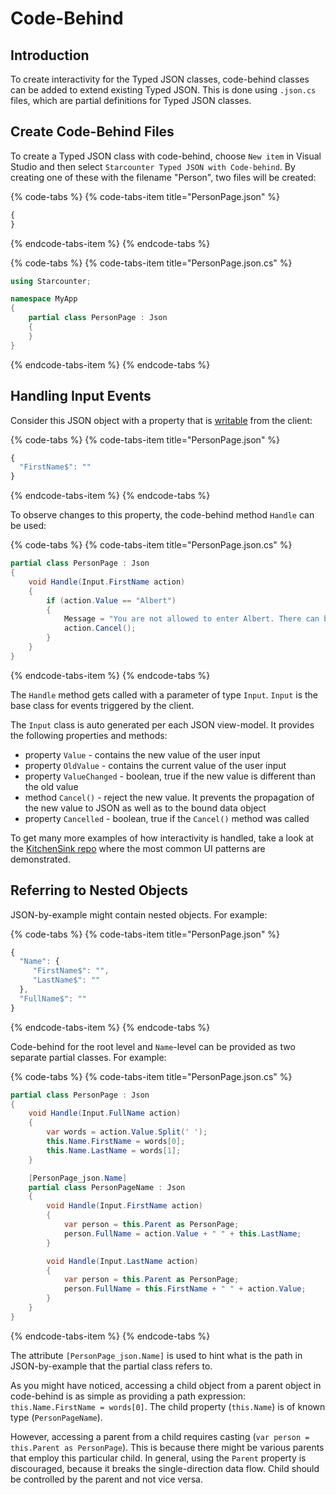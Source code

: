 # Code-Behind

## Introduction

To create interactivity for the Typed JSON classes, code-behind classes can be added to extend existing Typed JSON. This is done using `.json.cs` files, which are partial definitions for Typed JSON classes.

## Create Code-Behind Files

To create a Typed JSON class with code-behind, choose `New item` in Visual Studio and then select `Starcounter Typed JSON with Code-behind`. By creating one of these with the filename "Person", two files will be created:

{% code-tabs %}
{% code-tabs-item title="PersonPage.json" %}
```javascript
{
}
```
{% endcode-tabs-item %}
{% endcode-tabs %}

{% code-tabs %}
{% code-tabs-item title="PersonPage.json.cs" %}
```csharp
using Starcounter;

namespace MyApp
{
    partial class PersonPage : Json
    {
    }
}
```
{% endcode-tabs-item %}
{% endcode-tabs %}

## Handling Input Events

Consider this JSON object with a property that is [writable](json-by-example.md#writable-json-values) from the client:

{% code-tabs %}
{% code-tabs-item title="PersonPage.json" %}
```javascript
{
  "FirstName$": ""
}
```
{% endcode-tabs-item %}
{% endcode-tabs %}

To observe changes to this property, the code-behind method `Handle` can be used:

{% code-tabs %}
{% code-tabs-item title="PersonPage.json.cs" %}
```csharp
partial class PersonPage : Json
{
    void Handle(Input.FirstName action)
    {
        if (action.Value == "Albert")
        {
            Message = "You are not allowed to enter Albert. There can be only one.";
            action.Cancel();
        }
    }
}
```
{% endcode-tabs-item %}
{% endcode-tabs %}

The `Handle` method gets called with a parameter of type `Input`. `Input` is the base class for events triggered by the client.

The `Input` class is auto generated per each JSON view-model. It provides the following properties and methods:

* property `Value` - contains the new value of the user input
* property `OldValue` - contains the current value of the user input
* property `ValueChanged` - boolean, true if the new value is different than the old value
* method `Cancel()` - reject the new value. It prevents the propagation of the new value to JSON as well as to the bound data object
* property `Cancelled` - boolean, true if the `Cancel()` method was called

To get many more examples of how interactivity is handled, take a look at the [KitchenSink repo](https://github.com/StarcounterApps/KitchenSink) where the most common UI patterns are demonstrated.

## Referring to Nested Objects

JSON-by-example might contain nested objects. For example:

{% code-tabs %}
{% code-tabs-item title="PersonPage.json" %}
```javascript
{
  "Name": {
     "FirstName$": "",
     "LastName$": ""
  },
  "FullName$": ""
}
```
{% endcode-tabs-item %}
{% endcode-tabs %}

Code-behind for the root level and `Name`-level can be provided as two separate partial classes. For example:

{% code-tabs %}
{% code-tabs-item title="PersonPage.json.cs" %}
```csharp
partial class PersonPage : Json
{
    void Handle(Input.FullName action)
    {
        var words = action.Value.Split(' ');
        this.Name.FirstName = words[0];
        this.Name.LastName = words[1];
    }

    [PersonPage_json.Name]
    partial class PersonPageName : Json
    {
        void Handle(Input.FirstName action)
        {
            var person = this.Parent as PersonPage;
            person.FullName = action.Value + " " + this.LastName;
        }

        void Handle(Input.LastName action)
        {
            var person = this.Parent as PersonPage;
            person.FullName = this.FirstName + " " + action.Value;
        }
    }
}
```
{% endcode-tabs-item %}
{% endcode-tabs %}

The attribute `[PersonPage_json.Name]` is used to hint what is the path in JSON-by-example that the partial class refers to.

As you might have noticed, accessing a child object from a parent object in code-behind is as simple as providing a path expression: `this.Name.FirstName = words[0]`. The child property \(`this.Name`\) is of known type \(`PersonPageName`\).

However, accessing a parent from a child requires casting \(`var person = this.Parent as PersonPage`\). This is because there might be various parents that employ this particular child. In general, using the `Parent` property is discouraged, because it breaks the single-direction data flow. Child should be controlled by the parent and not vice versa.

